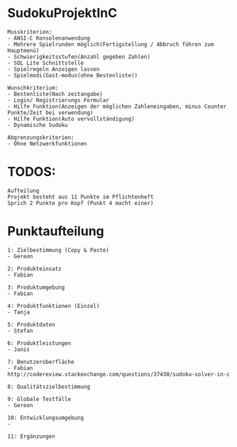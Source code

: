 # SudokuProjektInC

	
	Musskriterien: 
	- ANSI-C Konsolenanwendung
	- Mehrere Spielrunden möglich(Fertigstellung / Abbruch führen zum Hauptmenü)
	- Schwierigkeitsstufen(Anzahl gegeben Zahlen)
	- SQL Lite Schnittstelle
	- Spielregeln Anzeigen lassen
	- Spielmodi(Gast-modus(ohne Bestenliste))

	Wunschkriterium:
	- Bestenliste(Nach zeitangabe)
	- Login/ Registrierungs Formular
	- Hilfe Funktion(Anzeigen der möglichen Zahleneingaben, minus Counter Punkte/Zeit bei verwendung)
	- Hilfe Funktion(Auto vervollständigung)
	- Dynamische Sudoku

	Abgrenzungskriterien:
  	- Ohne Netzwerkfunktionen
	
# TODOS: 
	
	Aufteilung
	Projekt besteht aus 11 Punkte im Pflichtenheft
	Sprich 2 Punkte pro Kopf (Punkt 4 macht einer)
	
# Punktaufteilung
	1: Zielbestimmung (Copy & Paste)
	- Gereon

	2: Produkteinsatz
	- Fabian
	
	3: Produktumgebung
	- Fabian
	
	4: Produktfunktionen (Einzel)
	- Tanja 
	
	5: Produktdaten
	- Stefan
	
	6: Produktleistungen
	- Janis
	
	7: Benutzeroberfläche
	- Fabian
	http://codereview.stackexchange.com/questions/37430/sudoku-solver-in-c
	
	8: Qualitätszielbestimmung
	
	9: Globale Testfälle
	- Gereon 
		
	10: Entwicklungsumgebung
	-  
	
	11: Ergänzungen
	
